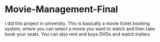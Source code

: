 # Movie-Management-Final

I did this project in university. This is basically a movie ticket booking system, where you can select a movie you want to watch and then take book your seats. You can also rent and buys DVDs and watch trailers  
